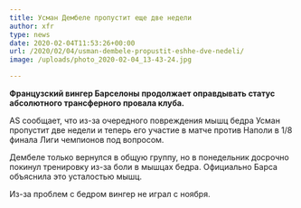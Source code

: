 ```yaml
---
title: Усман Дембеле пропустит еще две недели
author: xfr
type: news
date: 2020-02-04T11:53:26+00:00
url: /2020/02/04/usman-dembele-propustit-eshhe-dve-nedeli/
image: /uploads/photo_2020-02-04_13-43-24.jpg

---
```

**Французский вингер Барселоны продолжает оправдывать статус абсолютного трансферного провала клуба.**

AS сообщает, что из-за очередного повреждения мышц бедра Усман пропустит две недели и теперь его участие в матче против Наполи в 1/8 финала Лиги чемпионов под вопросом.

Дембеле только вернулся в общую группу, но в понедельник досрочно покинул тренировку из-за боли в мышцах бедра. Официально Барса объяснила это усталостью мышц.

Из-за проблем с бедром вингер не играл с ноября.
